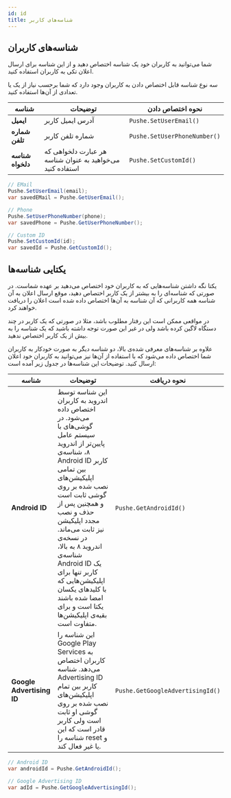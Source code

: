 ```yaml
---
id: id
title: شناسه‌های کاربر
---
```



## شناسه‌های کاربران

شما می‌توانید به کاربران خود یک شناسه اختصاص دهید و از این شناسه برای ارسال اعلان تکی به کاربران استفاده کنید.

سه نوع شناسه قابل اختصاص دادن به کاربران وجود دارد که شما برحسب نیاز از یک یا تعدادی از آن‌ها استفاده کنید.

شناسه|توضیحات|نحوه اختصاص دادن
------------|-------------| --------------
**ایمیل**| آدرس ایمیل کاربر |‌`Pushe.SetUserEmail()`
**شماره تلفن**| شماره تلفن کاربر |‌`Pushe.SetUserPhoneNumber()`
**شناسه دلخواه**| هر عبارت دلخواهی که می‌خواهید به عنوان شناسه استفاده کنید | ‍`Pushe.SetCustomId()`


```java
// EMail
Pushe.SetUserEmail(email);
var savedEMail = Pushe.GetUserEmail();

// Phone
Pushe.SetUserPhoneNumber(phone);
var savedPhone = Pushe.GetUserPhoneNumber();

// Custom ID
Pushe.SetCustomId(id);
var savedId = Pushe.GetCustomId();

```

## یکتایی شناسه‌ها

 یکتا نگه داشتن شناسه‌هایی که به کاربران خود اختصاص می‌دهید بر عهده شماست.
در صورتی که شناسه‌ای را به بیشتر از یک کاربر اختصاص دهید، موقع ارسال اعلان به آن شناسه همه کاربرانی که آن شناسه به آن‌ها اختصاص داده شده است اعلان را دریافت خواهند کرد.

در مواقعی ممکن است این رفتار مطلوب باشد، مثلا در صورتی که یک کاربر در چند دستگاه لاگین کرده باشد ولی در غیر این صورت توجه داشته باشید که یک شناسه را به بیش از یک کاربر اختصاص ندهید.


علاوه بر شناسه‌های معرفی شده‌ی بالا، دو شناسه دیگر به صورت خودکار به کاربران شما اختصاص داده می‌شود که با استفاده از آن‌ها نیز می‌توانید به کاربران خود اعلان ارسال کنید.
توضیحات این شناسه‌ها در جدول زیر آمده است:

    
شناسه|توضیحات|نحوه دریافت
------------|-------------| --------------
**Android ID**| این شناسه توسط اندروید به کاربران اختصاص داده می‌شود. در گوشی‌های با سیستم عامل پایین‌تر از اندروید ۸، شناسه‌ی Android ID کاربر بین تمامی اپلیکیشن‌های نصب شده بر روی گوشی ثابت است و همچنین پس از حذف و نصب مجدد اپلیکیشن نیز ثابت می‌ماند. در نسخه‌ی اندروید ۸ به بالا، شناسه‌ی Android ID یک کاربر تنها برای اپلیکیشن‌هایی که با کلید‌های یکسان امضا شده باشند یکتا است و برای بقیه‌ی اپلیکیشن‌ها متفاوت است. |‌`Pushe.GetAndroidId()`
**Google Advertising ID**| این شناسه را Google Play Services به کاربران اختصاص می‌دهد. شناسه Advertising ID کاربر بین تمام اپلیکیشن‌های نصب شده بر روی گوشی او ثابت است ولی کاربر قادر است که این شناسه را reset  و یا غیر فعال کند. |‌`Pushe.GetGoogleAdvertisingId()`

```java
// Android ID
var androidId = Pushe.GetAndroidId();

// Google Advertising ID
var adId = Pushe.GetGoogleAdvertisingId();
```